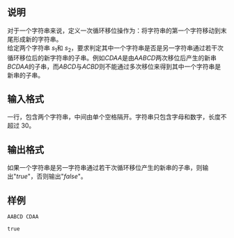 <h2>说明</h2>

对于一个字符串来说，定义一次循环移位操作为：将字符串的第一个字符移动到末尾形成新的字符串。<br />
给定两个字符串 $s_1$和 $s_2$，要求判定其中一个字符串是否是另一字符串通过若干次循环移位后的新字符串的子串。例如$CDAA$是由$AABCD$两次移位后产生的新串$BCDAA$的子串，而$ABCD$与$ACBD$则不能通过多次移位来得到其中一个字符串是新串的子串。
<h2>输入格式</h2>

一行，包含两个字符串，中间由单个空格隔开。字符串只包含字母和数字，长度不超过 $30$。

<h2>输出格式</h2>

如果一个字符串是另一字符串通过若干次循环移位产生的新串的子串，则输出"$true$"，否则输出"$false$"。

<h2>样例</h2>
<pre><code class="language-input1">AABCD CDAA</code></pre><pre><code class="language-output1">true</code></pre>
